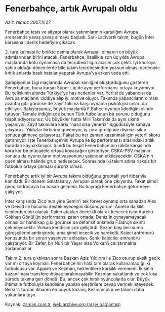 # Fenerbahçe, artık Avrupalı oldu

*Aziz Yilmaz 2007.11.27*

<tr><td class="metin" colspan="2" style="padding-top: 20px; padding-left: 5px; padding-right: 10px;">Fenerbahçe tesis ve altyapı olarak yatırımlarının karşılığını Avrupa arenasında yavaş yavaş almaya başladı. Sarı-Lacivertli takım, bugün İnter karşısına liderlik hedefiyle çıkacak.</td></tr><tr><td class="metin" colspan="2" style="padding-top: 20px; padding-left: 5px; padding-right: 10px;"><p>2. tura kalması ile birlikte camia olarak Avrupalı olmanın en büyük adımlarından birini atacak. Fenerbahçe, özellikle son üç yılda Avrupa maçlarında kötü oynamasa da tecrübesizliğin acısını çok çekti. İyi kadroya sahip olduğu dönemlerde bile takım tecrübesinden yoksun olması nedeniyle kritik anlarda basit hatalar yaparak Avrupa'ya erken veda etti. 
<p> Şampiyonlar Ligi maçlarında Avrupalı kimliğini oluşturduğunu gösteren Fenerbahçe, buna karşın Süper Lig'de aynı performansı ortaya koyamıyor. Bu çelişkinin altında Türkiye'ye has nedenler var. Yerlisi de yabancısı da Avrupa maçlarını ciddiye alıp iyi motive oluyor. Takımda yabancıların olması avantaj gibi görünse de zayıf takıma karşı oynama psikolojisi onları da etkiliyor. Bakıyorsunuz, büyük maçlarda F.Bahçe oyunun liderliğini elinde tutuyor. Temele indiğinizde bunun Türk futbolunun bir sorunu olduğunu tespit ediyorsunuz. Üç büyükler hatta Milli Takım'da da aynı sıkıntı yaşanıyor. Zayıf takımlara karşı "nasıl olsa yeneriz" içgüdüsüyle sahaya çıkıyoruz. Yıldızlar birbirine güveniyor, iş zora girdiğinde dişimizi sıkıp sonuca gitmeye çalışıyoruz. Fakat bu her zaman kazanmak için yeterli skoru getirmiyor. İşte Fenerbahçe'nin Avrupa ile lig performansı arasındaki zıtlık buradan kaynaklanıyor. Şimdi bu tespit Fenerbahçe'nin rakibi karşısında kora kor bir mücadele ortaya koyacağını gösteriyor. CSKA-PSV maçının sonucu da oyuncuların motivasyonunu yakından etkileyecektir. CSKA'nın puan alması halinde grup netleşecek. Sonrasında iki takım adına risksiz bir futbolun ortaya çıkması sürpriz olmaz. 
<p>Fenerbahçe artık iyi bir Avrupa takımı olduğunu gruptaki yeri itibarıyla kanıtladı. Bir dönem Galatasaray, Avrupalı olarak öne çıkıyordu. Fakat şimdi genç kadrosuyla bu başarı gelmedi. Bu bayrağı Fenerbahçe götürmeye çalışıyor. 
<p> İnter karşısında Zico'nun yine Semih'i tek forvet oynatıp orta sahadan Alex ve Deivid ile hücumu destekleyeceğini düşünüyorum. Aurelio da kilit isimlerden biri olacak. Rakip atakları öncelikli olarak kesecek isim Aurelio. Gökhan Gönül'ün performansı zaten ortada. Deniz'in oynayamayacak olması bir handikap gibi görünse de defansif anlamda F.Bahçe sıkıntı çekmeyecektir. Volkan kendisini çok geliştirdi. Sezon başı beli sumo güreşçilerini andırıyordu, ama şimdi incecik ve hareketli. Kaleci antrenörü konusunda bir sorun yaşanıyor anlaşılan. Sanki kaleciler antrenörü çalıştırıyor. Bir Zafer, bir Nuri bir Yaşar olsa Volkan'ı çalıştırmakta zorlanmazlar. 
<p>Takım 2. tura çıktıktan sonra Başkan Aziz Yıldırım ile Zico oturup eksik gedik var mı ortaya koymalı. Fenerbahçe'nin hâlâ tam olarak kullanamadığı iki futbolcusu var. Appiah ve Kezman, beklentilere karşılık veremedi. İkisinin kazanılması transfere ihtiyaç bırakmayabilir. Kezman sakatlandı ve çok kısa sürede takıma geri döndü. Bu, ancak çok hırslı oyuncularda olur. Büyük ihtimalle futboluyla kendisine yapılan eleştirilere cevap vermek isteyecek. Belki 2. turdan itibaren en büyük kazanç Kezman olur ve takımı daha yukarılara taşır.<br/></p></p></p></p></p></td></tr>

Kaynak: [zaman.com.tr](http://zaman.com.tr/yazar.do?yazino=618408), [web.archive.org (arşiv bağlantısı)](http://web.archive.org/web/20080828165355/http://zaman.com.tr:80/yazar.do?yazino=618408)

